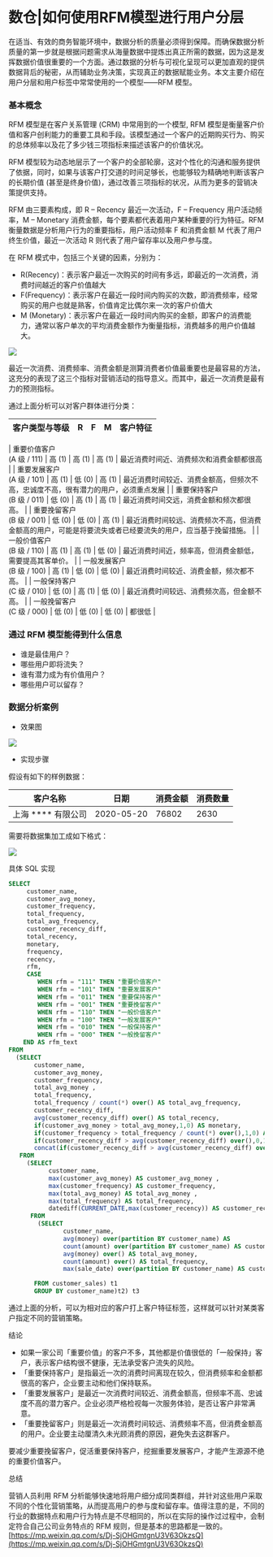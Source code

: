 # 数仓|如何使用RFM模型进行用户分层
在适当、有效的商务智能环境中，数据分析的质量必须得到保障。而确保数据分析质量的第一步就是根据问题需求从海量数据中提炼出真正所需的数据，因为这是发挥数据价值很重要的一个方面。通过数据的分析与可视化呈现可以更加直观的提供数据背后的秘密，从而辅助业务决策，实现真正的数据赋能业务。本文主要介绍在用户分层和用户标签中常常使用的一个模型——RFM 模型。

### 基本概念

RFM 模型是在客户关系管理 (CRM) 中常用到的一个模型, RFM 模型是衡量客户价值和客户创利能力的重要工具和手段。该模型通过一个客户的近期购买行为、购买的总体频率以及花了多少钱三项指标来描述该客户的价值状况。

RFM 模型较为动态地层示了一个客户的全部轮廓，这对个性化的沟通和服务提供了依据，同时，如果与该客户打交道的时间足够长，也能够较为精确地判断该客户的长期价值 (甚至是终身价值)，通过改善三项指标的状况，从而为更多的营销决策提供支持。

RFM 由三要素构成，即 R – Recency 最近一次活动，F – Frequency 用户活动频率，M – Monetary 消费金额，每个要素都代表着用户某种重要的行为特征。RFM 衡量数据是分析用户行为的重要指标，用户活动频率 F 和消费金额 M 代表了用户终生价值，最近一次活动 R 则代表了用户留存率以及用户参与度。

在 RFM 模式中，包括三个关键的因素，分别为：

-   R(Recency)：表示客户最近一次购买的时间有多远，即最近的一次消费，消费时间越近的客户价值越大
-   F(Frequency)：表示客户在最近一段时间内购买的次数，即消费频率，经常购买的用户也就是熟客，价值肯定比偶尔来一次的客户价值大
-   M (Monetary)：表示客户在最近一段时间内购买的金额，即客户的消费能力，通常以客户单次的平均消费金额作为衡量指标，消费越多的用户价值越大。

![](https://mmbiz.qpic.cn/mmbiz_jpg/PL10rfzHicsj7F6d8ODIGibZFfE9G6JnkZFX1eSJOodlg6m8SnBpnribphWyDO3C8VBl0S1WqhAyQ4AVdZMOZNIfw/640?wx_fmt=jpeg)

最近一次消费、消费频率、消费金额是测算消费者价值最重要也是最容易的方法，这充分的表现了这三个指标对营销活动的指导意义。而其中，最近一次消费是最有力的预测指标。

通过上面分析可以对客户群体进行分类：

| 客户类型与等级 | R   | F   | M   | 客户特征 |
| ------- | --- | --- | --- | ---- |

| 重要价值客户  
(A 级 / 111) | 高 (1) | 高 (1) | 高 (1) | 最近消费时间近、消费频次和消费金额都很高 |
| 重要发展客户  
(A 级 / 101) | 高 (1) | 低 (0) | 高 (1) | 最近消费时间较近、消费金额高，但频次不高，忠诚度不高，很有潜力的用户，必须重点发展 |
| 重要保持客户  
(B 级 / 011) | 低 (0) | 高 (1) | 高 (1) | 最近消费时间交远，消费金额和频次都很高。 |
| 重要挽留客户  
(B 级 / 001) | 低 (0) | 低 (0) | 高 (1) | 最近消费时间较远、消费频次不高，但消费金额高的用户，可能是将要流失或者已经要流失的用户，应当基于挽留措施。 |
| 一般价值客户  
(B 级 / 110) | 高 (1) | 高 (1) | 低 (0) | 最近消费时间近，频率高，但消费金额低，需要提高其客单价。 |
| 一般发展客户  
(B 级 / 100) | 高 (1) | 低 (0) | 低 (0) | 最近消费时间较近、消费金额，频次都不高。 |
| 一般保持客户  
(C 级 / 010) | 低 (0) | 高 (1) | 低 (0) | 最近消费时间较远、消费频次高，但金额不高。 |
| 一般挽留客户  
(C 级 / 000) | 低 (0) | 低 (0) | 低 (0) | 都很低 |

### 通过 RFM 模型能得到什么信息

-   谁是最佳用户？
-   哪些用户即将流失？
-   谁有潜力成为有价值用户？
-   哪些用户可以留存？

### 数据分析案例

-   效果图

![](https://mmbiz.qpic.cn/mmbiz_png/PL10rfzHicsjlv46XvXmiaDYmHx2zDY8fVmwxx66RADaJ9gokZvPddZ5byllADWFDpKn6IHWfpLSvKnE8PAN8MNA/640?wx_fmt=png)

-   实现步骤

假设有如下的样例数据：

| 客户名称             | 日期         | 消费金额  | 消费数量 |
| ---------------- | ---------- | ----- | ---- |
| 上海 \*\*\*\* 有限公司 | 2020-05-20 | 76802 | 2630 |

需要将数据集加工成如下格式：

![](https://mmbiz.qpic.cn/mmbiz_png/PL10rfzHicsjlv46XvXmiaDYmHx2zDY8fVkxQ7FuF0lKFz4DUBGn8d39V3QFTLbZ9MeiajDXibw0kficDSG9SA1d7uA/640?wx_fmt=png)

具体 SQL 实现

```sql
SELECT 
     customer_name,
     customer_avg_money,
     customer_frequency, 
     total_frequency,
     total_avg_frequency, 
     customer_recency_diff, 
     total_recency, 
     monetary,
     frequency, 
     recency, 
     rfm, 
     CASE
        WHEN rfm = "111" THEN "重要价值客户"
        WHEN rfm = "101" THEN "重要发展客户"
        WHEN rfm = "011" THEN "重要保持客户"
        WHEN rfm = "001" THEN "重要挽留客户"
        WHEN rfm = "110" THEN "一般价值客户"
        WHEN rfm = "100" THEN "一般发展客户"
        WHEN rfm = "010" THEN "一般保持客户"
        WHEN rfm = "000" THEN "一般挽留客户"
    END AS rfm_text
FROM
  (SELECT 
       customer_name,
       customer_avg_money,
       customer_frequency, 
       total_avg_money ,
       total_frequency,
       total_frequency / count(*) over() AS total_avg_frequency, 
       customer_recency_diff, 
       avg(customer_recency_diff) over() AS total_recency, 
       if(customer_avg_money > total_avg_money,1,0) AS monetary, 
       if(customer_frequency > total_frequency / count(*) over(),1,0) AS frequency, 
       if(customer_recency_diff > avg(customer_recency_diff) over(),0,1) AS recency, 
       concat(if(customer_recency_diff > avg(customer_recency_diff) over(),0,1),if(customer_frequency > total_frequency / count(*) over(),1,0),if(customer_avg_money > total_avg_money,1,0)) AS rfm
   FROM
     (SELECT 
           customer_name, 
           max(customer_avg_money) AS customer_avg_money , 
           max(customer_frequency) AS customer_frequency, 
           max(total_avg_money) AS total_avg_money ,
           max(total_frequency) AS total_frequency,
           datediff(CURRENT_DATE,max(customer_recency)) AS customer_recency_diff 
      FROM
        (SELECT 
               customer_name, 
               avg(money) over(partition BY customer_name) AS                customer_avg_money, 
               count(amount) over(partition BY customer_name) AS customer_frequency, 
               avg(money) over() AS total_avg_money,
               count(amount) over() AS total_frequency, 
               max(sale_date) over(partition BY customer_name) AS customer_recency 

       FROM customer_sales) t1
       GROUP BY customer_name)t2) t3
```

通过上面的分析，可以为相对应的客户打上客户特征标签，这样就可以针对某类客户指定不同的营销策略。  

结论  

-   如果一家公司「重要价值」的客户不多，其他都是价值很低的「一般保持」客户，表示客户结构很不健康，无法承受客户流失的风险。
-   「重要保持客户」是指最近一次的消费时间离现在较久，但消费频率和金额都很高的客户，企业要主动和他们保持联系。
-   「重要发展客户」是最近一次消费时间较近、消费金额高，但频率不高、忠诚度不高的潜力客户。企业必须严格检视每一次服务体验，是否让客户非常满意。
-   「重要挽留客户」则是最近一次消费时间较远、消费频率不高，但消费金额高的用户。企业要主动厘清久未光顾消费的原因，避免失去这群客户。

要减少重要挽留客户，促活重要保持客户，挖掘重要发展客户，才能产生源源不绝的重要价值客户。

总结

营销人员利用 RFM 分析能够快速地将用户细分成同类群组，并针对这些用户采取不同的个性化营销策略，从而提高用户的参与度和留存率。值得注意的是，不同的行业的数据特点和用户行为特点是不尽相同的，所以在实际的操作过过程中，会制定符合自己公司业务特点的 RFM 规则，但是基本的思路都是一致的。 
 [https://mp.weixin.qq.com/s/Dj-SjOHGmtgnU3V63OkzsQ](https://mp.weixin.qq.com/s/Dj-SjOHGmtgnU3V63OkzsQ)
